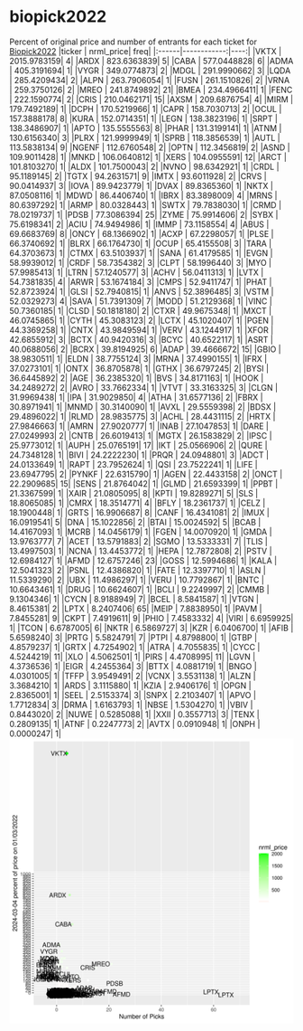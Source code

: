 # biopick2022
Percent of original price and number of entrants for each ticket for [Biopick2022](https://twitter.com/hashtag/Biopick2022)
|ticker |   nrml_price| freq|
|:------|------------:|----:|
|VKTX   | 2015.9783159|    4|
|ARDX   |  823.6363839|    5|
|CABA   |  577.0448828|    6|
|ADMA   |  405.3191694|    1|
|VYGR   |  349.0774873|    2|
|MDGL   |  291.9990662|    3|
|LQDA   |  285.4209434|    2|
|ALPN   |  263.7906054|    1|
|FUSN   |  261.1510826|    2|
|VRNA   |  259.3750126|    2|
|MREO   |  241.8749892|   21|
|BMEA   |  234.4966411|    1|
|FENC   |  222.1590774|    2|
|CRIS   |  210.0462171|   15|
|AXSM   |  209.6876754|    4|
|MIRM   |  179.7492189|    1|
|DCPH   |  170.5219966|    1|
|CAPR   |  158.7030713|    2|
|OCUL   |  157.3888178|    8|
|KURA   |  152.0714351|    1|
|LEGN   |  138.3823196|    1|
|SRPT   |  138.3486907|    1|
|APTO   |  135.5555563|    8|
|PHAR   |  131.3199141|    1|
|ATNM   |  130.6156340|    3|
|PLRX   |  121.9999949|    1|
|SPRB   |  118.3856539|    1|
|AUTL   |  113.5838134|    9|
|NGENF  |  112.6760548|    2|
|OPTN   |  112.3456819|    2|
|ASND   |  109.9011428|    1|
|MNKD   |  106.0640812|    1|
|XERS   |  104.0955591|   12|
|ARCT   |  101.8103270|    1|
|ALDX   |  101.7500043|    2|
|NVNO   |   98.6342921|    1|
|CRDL   |   95.1189145|    2|
|TGTX   |   94.2631571|    9|
|IMTX   |   93.6011928|    2|
|CRVS   |   90.0414937|    3|
|IOVA   |   89.9423779|    1|
|DVAX   |   89.8365360|    1|
|NKTX   |   87.0508116|    1|
|MDWD   |   86.4406740|    1|
|IBRX   |   83.3898009|    4|
|MRNS   |   80.6397292|    1|
|ARMP   |   80.0328443|    1|
|SWTX   |   79.7838030|    1|
|CRMD   |   78.0219737|    1|
|PDSB   |   77.3086394|   25|
|ZYME   |   75.9914606|    2|
|SYBX   |   75.6198341|    2|
|ACIU   |   74.9494986|    1|
|IMMP   |   73.1158554|    4|
|ABUS   |   69.6683769|    8|
|ONCY   |   68.1366902|    1|
|ACXP   |   67.2298057|    1|
|PLSE   |   66.3740692|    1|
|BLRX   |   66.1764730|    1|
|OCUP   |   65.4155508|    3|
|TARA   |   64.3703673|    1|
|CTMX   |   63.5103937|    1|
|SANA   |   61.4179585|    1|
|EVGN   |   58.9939012|    1|
|CRDF   |   58.7354382|    3|
|CLPT   |   58.1996440|    3|
|MYO    |   57.9985413|    1|
|LTRN   |   57.1240577|    3|
|ACHV   |   56.0411313|    1|
|LVTX   |   54.7381835|    4|
|ARWR   |   53.1674184|    3|
|CMPS   |   52.9411747|    1|
|PHAT   |   52.8723924|    1|
|GLSI   |   52.7940815|    1|
|ANVS   |   52.3896485|    3|
|VSTM   |   52.0329273|    4|
|SAVA   |   51.7391309|    7|
|MODD   |   51.2129368|    1|
|VINC   |   50.7360185|    1|
|CLSD   |   50.1818180|    2|
|CTXR   |   49.9675348|    1|
|MXCT   |   46.0745865|    1|
|CYTH   |   45.3083123|    2|
|LCTX   |   45.1020407|    1|
|PGEN   |   44.3369258|    1|
|CNTX   |   43.9849594|    1|
|VERV   |   43.1244917|    1|
|XFOR   |   42.6855912|    3|
|BCTX   |   40.9420316|    3|
|BCYC   |   40.6522117|    1|
|ASRT   |   40.0688056|    2|
|BCRX   |   39.8194925|    6|
|ADAP   |   39.4666672|   15|
|GBIO   |   38.9830511|    1|
|ELDN   |   38.7755124|    3|
|MRNA   |   37.4990155|    1|
|IFRX   |   37.0273101|    1|
|ONTX   |   36.8705878|    1|
|GTHX   |   36.6797245|    2|
|BYSI   |   36.6445892|    2|
|AGE    |   36.2385320|    1|
|BVS    |   34.8171163|    1|
|HOOK   |   34.2489272|    2|
|AVRO   |   33.7662334|    1|
|VTVT   |   33.3163325|    3|
|CLGN   |   31.9969438|    1|
|IPA    |   31.9029850|    4|
|ATHA   |   31.6577136|    2|
|FBRX   |   30.8971941|    1|
|MNMD   |   30.3140090|    1|
|AVXL   |   29.5559398|    2|
|BDSX   |   29.4896022|    1|
|RLMD   |   28.9835775|    3|
|ACHL   |   28.4431115|    2|
|HRTX   |   27.9846663|    1|
|AMRN   |   27.9020777|    1|
|INAB   |   27.1047853|    1|
|DARE   |   27.0249993|    2|
|CNTB   |   26.6019413|    1|
|MGTX   |   26.1583829|    2|
|IPSC   |   25.9773012|    1|
|AUPH   |   25.0765191|   17|
|IKT    |   25.0566906|    2|
|QURE   |   24.7348128|    1|
|BIVI   |   24.2222230|    1|
|PRQR   |   24.0948801|    3|
|ADCT   |   24.0133649|    1|
|RAPT   |   23.7952624|    1|
|QSI    |   23.7522241|    1|
|LIFE   |   23.6947795|    2|
|PYNKF  |   22.6315790|    1|
|AGEN   |   22.4433158|    2|
|ONCT   |   22.2909685|   15|
|SENS   |   21.8764042|    1|
|GLMD   |   21.6593399|    1|
|PPBT   |   21.3367599|    1|
|XAIR   |   21.0805095|    8|
|KPTI   |   19.8289271|    5|
|SLS    |   18.8065085|    1|
|CMRX   |   18.3514771|    4|
|BFLY   |   18.2361737|    1|
|CELZ   |   18.1900448|    1|
|GRTS   |   16.9906687|    8|
|CANF   |   16.4341081|    2|
|IMUX   |   16.0919541|    5|
|DNA    |   15.1022856|    2|
|BTAI   |   15.0024592|    5|
|BCAB   |   14.4167093|    1|
|MCRB   |   14.0456179|    1|
|FGEN   |   14.0070920|    1|
|GMDA   |   13.9763777|    7|
|ACET   |   13.5791883|    2|
|SGMO   |   13.5333331|    7|
|TLIS   |   13.4997503|    1|
|NCNA   |   13.4453772|    1|
|HEPA   |   12.7872808|    2|
|PSTV   |   12.6984127|    1|
|AFMD   |   12.6757246|   23|
|GOSS   |   12.5994686|    1|
|KALA   |   12.5041323|    2|
|PSNL   |   12.4386820|    1|
|FATE   |   12.3397710|    1|
|ASLN   |   11.5339290|    2|
|UBX    |   11.4986297|    1|
|VERU   |   10.7792867|    1|
|BNTC   |   10.6643461|    1|
|DRUG   |   10.6624607|    1|
|BCLI   |    9.2249997|    2|
|CMMB   |    9.1304346|    1|
|CYCN   |    8.9188949|    7|
|BCEL   |    8.5841587|    1|
|VTGN   |    8.4615381|    2|
|LPTX   |    8.2407406|   65|
|MEIP   |    7.8838950|    1|
|PAVM   |    7.8455281|    9|
|CKPT   |    7.4919611|    9|
|PHIO   |    7.4583332|    4|
|VIRI   |    6.6959925|    1|
|TCON   |    6.6787005|    6|
|NKTR   |    6.5869727|    3|
|KZR    |    6.0406700|    1|
|AFIB   |    5.6598240|    3|
|PRTG   |    5.5824791|    7|
|PTPI   |    4.8798800|    1|
|GTBP   |    4.8579237|    1|
|GRTX   |    4.7254902|    1|
|ATRA   |    4.7055835|    1|
|CYCC   |    4.5244219|   11|
|XLO    |    4.5062501|    1|
|PIRS   |    4.4708995|   11|
|LGVN   |    4.3736536|    1|
|EIGR   |    4.2455364|    3|
|BTTX   |    4.0881719|    1|
|BNGO   |    4.0301005|    1|
|TFFP   |    3.9549491|    2|
|VCNX   |    3.5531138|    1|
|ALZN   |    3.3684210|    1|
|ARDS   |    3.1115880|    1|
|KZIA   |    2.9406176|    1|
|OPGN   |    2.8365001|    1|
|SEEL   |    2.5153374|    3|
|SNPX   |    2.2103407|    1|
|APVO   |    1.7712834|    3|
|DRMA   |    1.6163793|    1|
|NBSE   |    1.5304270|    1|
|VBIV   |    0.8443020|    2|
|NUWE   |    0.5285088|    1|
|XXII   |    0.3557713|    3|
|TENX   |    0.2809135|    1|
|ATNF   |    0.2247773|    2|
|AVTX   |    0.0910948|    1|
|ONPH   |    0.0000247|    1|
![retvspicks](biopicks.png?raw=true)
